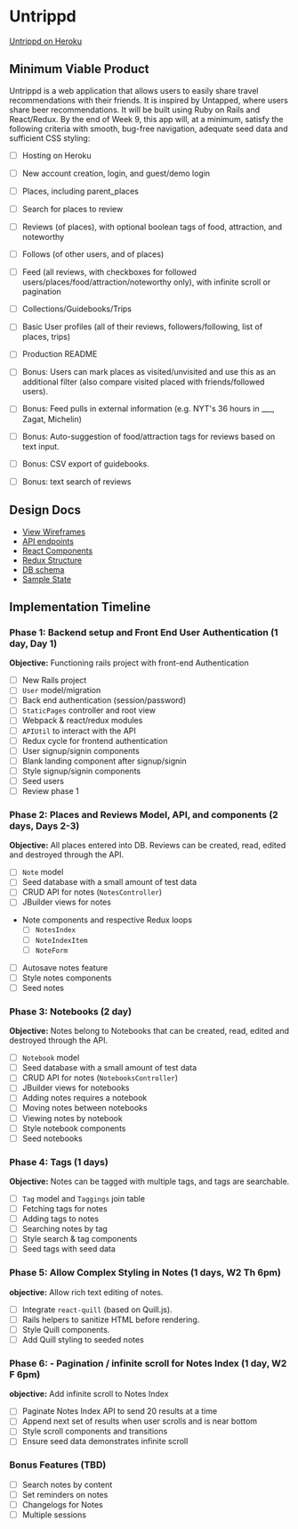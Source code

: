 # Untrippd

[Untrippd on Heroku][heroku]

[heroku]: http://www.untrippd.com

## Minimum Viable Product

Untrippd is a web application that allows users to easily share travel recommendations with their friends. It is inspired by Untapped, where users share beer recommendations. It will be built using Ruby on Rails and React/Redux.  By the end of Week 9, this app will, at a minimum, satisfy the following criteria with smooth, bug-free navigation, adequate seed data and sufficient CSS styling:

- [ ] Hosting on Heroku
- [ ] New account creation, login, and guest/demo login
- [ ] Places, including parent_places
- [ ] Search for places to review
- [ ] Reviews (of places), with optional boolean tags of food, attraction, and noteworthy
- [ ] Follows (of other users, and of places)
- [ ] Feed (all reviews, with checkboxes for followed users/places/food/attraction/noteworthy only), with infinite scroll or pagination
- [ ] Collections/Guidebooks/Trips
- [ ] Basic User profiles (all of their reviews, followers/following, list of places, trips)
- [ ] Production README
- [ ] Bonus: Users can mark places as visited/unvisited and use this as an additional filter (also compare visited placed with friends/followed users).
- [ ] Bonus: Feed pulls in external information (e.g. NYT's 36 hours in ___, Zagat, Michelin)
- [ ] Bonus: Auto-suggestion of food/attraction tags for reviews based on text input.
- [ ] Bonus: CSV export of guidebooks.
- [ ] Bonus: text search of reviews


## Design Docs
* [View Wireframes][wireframes]
* [API endpoints][api-endpoints]
* [React Components][components]
* [Redux Structure][redux-structure]
* [DB schema][schema]
* [Sample State][sample-state]

[wireframes]: wireframes
[api-endpoints]: api-endpoints.md
[components]: component-hierarchy.md
[redux-structure]: redux-structure.md
[sample-state]: sample-state.md
[schema]: schema.md

## Implementation Timeline

### Phase 1: Backend setup and Front End User Authentication (1 day, Day 1)

**Objective:** Functioning rails project with front-end Authentication

- [ ] New Rails project
- [ ] `User` model/migration
- [ ] Back end authentication (session/password)
- [ ] `StaticPages` controller and root view
- [ ] Webpack & react/redux modules
- [ ] `APIUtil` to interact with the API
- [ ] Redux cycle for frontend authentication
- [ ] User signup/signin components
- [ ] Blank landing component after signup/signin
- [ ] Style signup/signin components
- [ ] Seed users
- [ ] Review phase 1

### Phase 2: Places and Reviews Model, API, and components (2 days, Days 2-3)

**Objective:** All places entered into DB. Reviews can be created, read, edited and destroyed through the API.

- [ ] `Note` model
- [ ] Seed database with a small amount of test data
- [ ] CRUD API for notes (`NotesController`)
- [ ] JBuilder views for notes
- Note components and respective Redux loops
  - [ ] `NotesIndex`
  - [ ] `NoteIndexItem`
  - [ ] `NoteForm`
- [ ] Autosave notes feature
- [ ] Style notes components
- [ ] Seed notes

### Phase 3: Notebooks (2 day)

**Objective:** Notes belong to Notebooks that can be created, read, edited and destroyed through the API.

- [ ] `Notebook` model
- [ ] Seed database with a small amount of test data
- [ ] CRUD API for notes (`NotebooksController`)
- [ ] JBuilder views for notebooks
- [ ] Adding notes requires a notebook
- [ ] Moving notes between notebooks
- [ ] Viewing notes by notebook
- [ ] Style notebook components
- [ ] Seed notebooks

### Phase 4: Tags (1 days)

**Objective:** Notes can be tagged with multiple tags, and tags are searchable.

- [ ] `Tag` model and `Taggings` join table
- [ ] Fetching tags for notes
- [ ] Adding tags to notes
- [ ] Searching notes by tag
- [ ] Style search & tag components
- [ ] Seed tags with seed data

### Phase 5: Allow Complex Styling in Notes (1 days, W2 Th 6pm)

**objective:** Allow rich text editing of notes.

- [ ] Integrate `react-quill` (based on Quill.js).
- [ ] Rails helpers to sanitize HTML before rendering.
- [ ] Style Quill components.
- [ ] Add Quill styling to seeded notes

### Phase 6: - Pagination / infinite scroll for Notes Index (1 day, W2 F 6pm)

**objective:** Add infinite scroll to Notes Index

- [ ] Paginate Notes Index API to send 20 results at a time
- [ ] Append next set of results when user scrolls and is near bottom
- [ ] Style scroll components and transitions
- [ ] Ensure seed data demonstrates infinite scroll

### Bonus Features (TBD)
- [ ] Search notes by content
- [ ] Set reminders on notes
- [ ] Changelogs for Notes
- [ ] Multiple sessions
